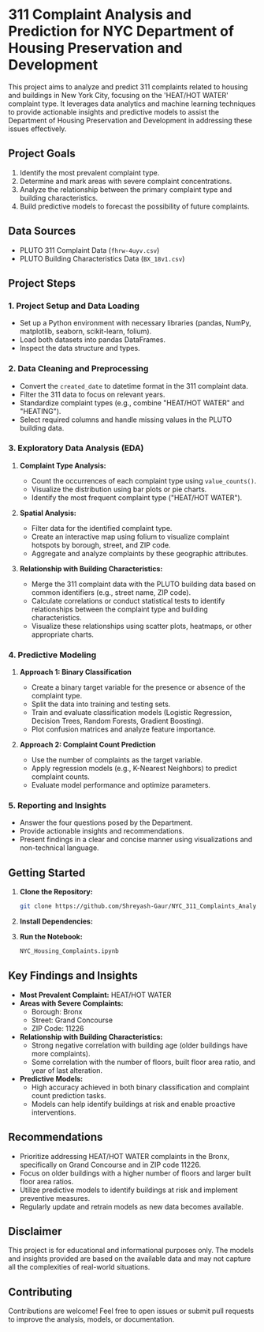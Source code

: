 
# 311 Complaint Analysis and Prediction for NYC Department of Housing Preservation and Development

This project aims to analyze and predict 311 complaints related to housing and buildings in New York City, focusing on the 'HEAT/HOT WATER' complaint type. It leverages data analytics and machine learning techniques to provide actionable insights and predictive models to assist the Department of Housing Preservation and Development in addressing these issues effectively.

## Project Goals

1. Identify the most prevalent complaint type.
2. Determine and mark areas with severe complaint concentrations.
3. Analyze the relationship between the primary complaint type and building characteristics.
4. Build predictive models to forecast the possibility of future complaints.

## Data Sources

* PLUTO 311 Complaint Data (`fhrw-4uyv.csv`) 
* PLUTO Building Characteristics Data (`BX_18v1.csv`)

## Project Steps

### 1. Project Setup and Data Loading

* Set up a Python environment with necessary libraries (pandas, NumPy, matplotlib, seaborn, scikit-learn, folium).
* Load both datasets into pandas DataFrames.
* Inspect the data structure and types.

### 2. Data Cleaning and Preprocessing

* Convert the `created_date` to datetime format in the 311 complaint data.
* Filter the 311 data to focus on relevant years.
* Standardize complaint types (e.g., combine "HEAT/HOT WATER" and "HEATING").
* Select required columns and handle missing values in the PLUTO building data.

### 3. Exploratory Data Analysis (EDA)


1. **Complaint Type Analysis:**
   * Count the occurrences of each complaint type using `value_counts()`.
   * Visualize the distribution using bar plots or pie charts.
   * Identify the most frequent complaint type ("HEAT/HOT WATER").

2. **Spatial Analysis:**
   * Filter data for the identified complaint type.
   * Create an interactive map using folium to visualize complaint hotspots by borough, street, and ZIP code.
   * Aggregate and analyze complaints by these geographic attributes.

3. **Relationship with Building Characteristics:**
   * Merge the 311 complaint data with the PLUTO building data based on common identifiers (e.g., street name, ZIP code).
   * Calculate correlations or conduct statistical tests to identify relationships between the complaint type and building characteristics.
   * Visualize these relationships using scatter plots, heatmaps, or other appropriate charts.


### 4. Predictive Modeling

1. **Approach 1: Binary Classification**

   * Create a binary target variable for the presence or absence of the complaint type.
   * Split the data into training and testing sets.
   * Train and evaluate classification models (Logistic Regression, Decision Trees, Random Forests, Gradient Boosting).
   * Plot confusion matrices and analyze feature importance.

2. **Approach 2: Complaint Count Prediction**

   * Use the number of complaints as the target variable.
   * Apply regression models (e.g., K-Nearest Neighbors) to predict complaint counts.
   * Evaluate model performance and optimize parameters.

### 5. Reporting and Insights

* Answer the four questions posed by the Department.
* Provide actionable insights and recommendations.
* Present findings in a clear and concise manner using visualizations and non-technical language.

## Getting Started

1. **Clone the Repository:**
   ```bash
   git clone https://github.com/Shreyash-Gaur/NYC_311_Complaints_Analysis.git
   ```
2. **Install Dependencies:**

3. **Run the Notebook:**
   ```bash
   NYC_Housing_Complaints.ipynb
   ```

## Key Findings and Insights

* **Most Prevalent Complaint:** HEAT/HOT WATER
* **Areas with Severe Complaints:**
    * Borough: Bronx
    * Street: Grand Concourse
    * ZIP Code: 11226
* **Relationship with Building Characteristics:**
    * Strong negative correlation with building age (older buildings have more complaints).
    * Some correlation with the number of floors, built floor area ratio, and year of last alteration.
* **Predictive Models:**
    * High accuracy achieved in both binary classification and complaint count prediction tasks.
    * Models can help identify buildings at risk and enable proactive interventions.

## Recommendations

* Prioritize addressing HEAT/HOT WATER complaints in the Bronx, specifically on Grand Concourse and in ZIP code 11226.
* Focus on older buildings with a higher number of floors and larger built floor area ratios.
* Utilize predictive models to identify buildings at risk and implement preventive measures.
* Regularly update and retrain models as new data becomes available.

## Disclaimer

This project is for educational and informational purposes only. The models and insights provided are based on the available data and may not capture all the complexities of real-world situations. 

## Contributing

Contributions are welcome! Feel free to open issues or submit pull requests to improve the analysis, models, or documentation. 
